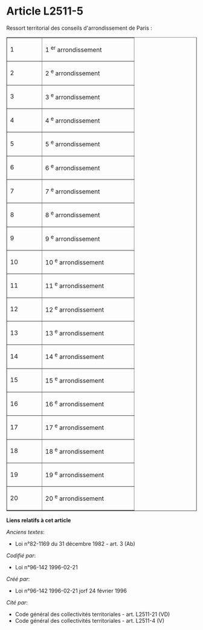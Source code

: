 # Article L2511-5

Ressort territorial des conseils d'arrondissement de Paris :

<table cellspacing="0" align="center" width="302" border="1" cellpadding="0">
  <tbody>
    <tr>
      <td width="76">

1

</td>
      <td width="227">

1
          <sup>er</sup> arrondissement

</td>
    </tr>
    <tr>
      <td width="76">

2

</td>
      <td width="227">

2
          <sup>e</sup> arrondissement

</td>
    </tr>
    <tr>
      <td width="76">

3

</td>
      <td width="227">

3
          <sup>e</sup> arrondissement

</td>
    </tr>
    <tr>
      <td width="76">

4

</td>
      <td width="227">

4
          <sup>e</sup> arrondissement

</td>
    </tr>
    <tr>
      <td width="76">

5

</td>
      <td width="227">

5
          <sup>e</sup> arrondissement

</td>
    </tr>
    <tr>
      <td width="76">

6

</td>
      <td width="227">

6
          <sup>e</sup> arrondissement

</td>
    </tr>
    <tr>
      <td width="76">

7

</td>
      <td width="227">

7
          <sup>e</sup> arrondissement

</td>
    </tr>
    <tr>
      <td width="76">

8

</td>
      <td width="227">

8
          <sup>e</sup> arrondissement

</td>
    </tr>
    <tr>
      <td width="76">

9

</td>
      <td width="227">

9
          <sup>e</sup> arrondissement

</td>
    </tr>
    <tr>
      <td width="76">

10

</td>
      <td width="227">

10
          <sup>e</sup> arrondissement

</td>
    </tr>
    <tr>
      <td width="76">

11

</td>
      <td width="227">

11
          <sup>e</sup> arrondissement

</td>
    </tr>
    <tr>
      <td width="76">

12

</td>
      <td width="227">

12
          <sup>e</sup> arrondissement

</td>
    </tr>
    <tr>
      <td width="76">

13

</td>
      <td width="227">

13
          <sup>e</sup> arrondissement

</td>
    </tr>
    <tr>
      <td width="76">

14

</td>
      <td width="227">

14
          <sup>e</sup> arrondissement

</td>
    </tr>
    <tr>
      <td width="76">

15

</td>
      <td width="227">

15
          <sup>e</sup> arrondissement

</td>
    </tr>
    <tr>
      <td width="76">

16

</td>
      <td width="227">

16
          <sup>e</sup> arrondissement

</td>
    </tr>
    <tr>
      <td width="76">

17

</td>
      <td width="227">

17
          <sup>e</sup> arrondissement

</td>
    </tr>
    <tr>
      <td width="76">

18

</td>
      <td width="227">

18
          <sup>e</sup> arrondissement

</td>
    </tr>
    <tr>
      <td width="76">

19

</td>
      <td width="227">

19
          <sup>e</sup> arrondissement

</td>
    </tr>
    <tr>
      <td width="76">

20

</td>
      <td width="227">

20
          <sup>e</sup> arrondissement

</td>
    </tr>
  </tbody>
</table>

**Liens relatifs à cet article**

_Anciens textes_:

  - Loi n°82-1169 du 31 décembre 1982 - art. 3 (Ab)

_Codifié par_:

  - Loi n°96-142 1996-02-21

_Créé par_:

  - Loi n°96-142 1996-02-21 jorf 24 février 1996

_Cité par_:

  - Code général des collectivités territoriales - art. L2511-21 (VD)
  - Code général des collectivités territoriales - art. L2511-4 (V)
